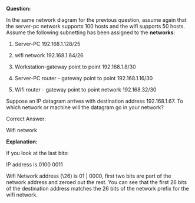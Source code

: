 **Question:**

In the same network diagram for the previous question, assume again that the server-pc network supports 100 hosts and the wifi supports 50 hosts.  Assume the following subnetting has been assigned to the **networks**:

1. Server-PC  192.168.1.128/25  

2. wifi  network 192.168.1.64/26 

3. Workstation-gateway point to point 192.168.1.8/30 

4. Server-PC router - gateway point to point 192.168.1.16/30 

5. Wifi router - gateway point to point network  192.168.32/30

  

  Suppose  an IP datagram arrives with destination address 192.168.1.67.  To which network or machine will the datagram go in your network?

Correct Answer:

Wifi network

**Explanation:**

If you look at the last bits:  

IP address is  0100 0011  

Wifi Network address (\26) is  01 | 0000, first two bits are part of the network address and zeroed out the rest.  You can see that the first 26 bits of the destination address matches the 26 bits of the network prefix for the wifi network.